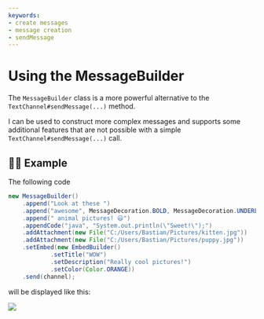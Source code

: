 ```yaml
---
keywords:
- create messages
- message creation
- sendMessage
---
```


# Using the MessageBuilder

The `MessageBuilder` class is a more powerful alternative to the `TextChannel#sendMessage(...)` method.

I can be used to construct more complex messages and supports some additional features that are not possible
with a simple `TextChannel#sendMessage(...)` call.

## :female_detective: Example

The following code
```java
new MessageBuilder()
    .append("Look at these ")
    .append("awesome", MessageDecoration.BOLD, MessageDecoration.UNDERLINE)
    .append(" animal pictures! 😃")
    .appendCode("java", "System.out.println(\"Sweet!\");")
    .addAttachment(new File("C:/Users/Bastian/Pictures/kitten.jpg"))
    .addAttachment(new File("C:/Users/Bastian/Pictures/puppy.jpg"))
    .setEmbed(new EmbedBuilder()
            .setTitle("WOW")
            .setDescription("Really cool pictures!")
            .setColor(Color.ORANGE))
    .send(channel);
```
will be displayed like this:

 ![](https://i.imgur.com/AP1cjDf.png)